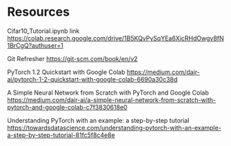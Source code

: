 # Resources


Cifar10_Tutorial.ipynb link 
https://colab.research.google.com/drive/1B5KQvPySqYEa6XicRHdOwgv8fN1BrCgQ?authuser=1

Git Refresher 
https://git-scm.com/book/en/v2

PyTorch 1.2 Quickstart with Google Colab
https://medium.com/dair-ai/pytorch-1-2-quickstart-with-google-colab-6690a30c38d

A Simple Neural Network from Scratch with PyTorch and Google Colab
https://medium.com/dair-ai/a-simple-neural-network-from-scratch-with-pytorch-and-google-colab-c7f3830618e0

Understanding PyTorch with an example: a step-by-step tutorial
https://towardsdatascience.com/understanding-pytorch-with-an-example-a-step-by-step-tutorial-81fc5f8c4e8e
